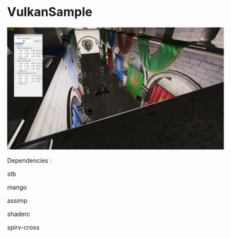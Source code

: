 # VulkanSample
![Alt text](https://github.com/atkurtul/VulkanSample/blob/master/ss.png "Optional title")

Dependencies :

stb

mango

assimp

shaderc

spirv-cross
